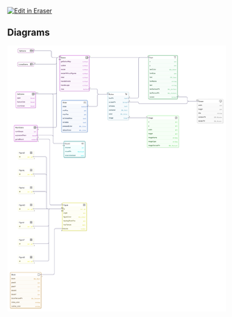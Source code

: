 <p><a target="_blank" href="https://app.eraser.io/workspace/15qsY1hWxzqtPKWUTR7b" id="edit-in-eraser-github-link"><img alt="Edit in Eraser" src="https://firebasestorage.googleapis.com/v0/b/second-petal-295822.appspot.com/o/images%2Fgithub%2FOpen%20in%20Eraser.svg?alt=media&amp;token=968381c8-a7e7-472a-8ed6-4a6626da5501"></a></p>




<!-- eraser-additional-content -->
## Diagrams
<!-- eraser-additional-files -->
<a href="/docs/UML-Diagram-Tetris Game UML Class Diagram-1.eraserdiagram" data-element-id="ZwZxmR7E13kgwsfYJvJdS"><img src="/.eraser/15qsY1hWxzqtPKWUTR7b___zlFodloyGvYkLSaI6qhO7M2eCWc2___---diagram----7f8744a512c7f200fa601867312d7f62-Tetris-Game-UML-Class-Diagram.png" alt="" data-element-id="ZwZxmR7E13kgwsfYJvJdS" /></a>
<!-- end-eraser-additional-files -->
<!-- end-eraser-additional-content -->
<!--- Eraser file: https://app.eraser.io/workspace/15qsY1hWxzqtPKWUTR7b --->